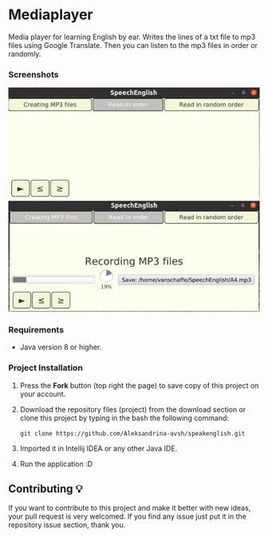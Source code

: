 ﻿# Mediaplayer

Media player for learning English by ear. Writes the lines of a txt file to mp3 files using Google Translate. Then you can listen to the mp3 files in order or randomly.

### Screenshots
![Mediaplayer – screenshot](screenshots/image11.jpg)
![Mediaplayer – screenshot](screenshots/image21.jpg)

### Requirements
* Java version 8 or higher.

### Project Installation
1. Press the **Fork** button (top right the page) to save copy of this project on your account.

2. Download the repository files (project) from the download section or clone this project by typing in the bash the following command:

       git clone https://github.com/Aleksandrina-avsh/speakenglish.git
3. Imported it in Intellij IDEA or any other Java IDE.
4. Run the application :D

## Contributing 💡
If you want to contribute to this project and make it better with new ideas, your pull request is very welcomed.
If you find any issue just put it in the repository issue section, thank you.

